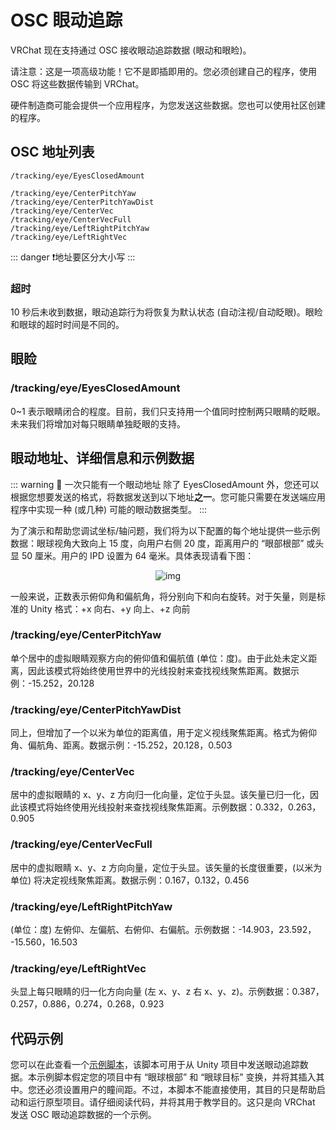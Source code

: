 # OSC 眼动追踪

VRChat 现在支持通过 OSC 接收眼动追踪数据 (眼动和眼睑)。

请注意：这是一项高级功能！它不是即插即用的。您必须创建自己的程序，使用 OSC 将这些数据传输到 VRChat。

硬件制造商可能会提供一个应用程序，为您发送这些数据。您也可以使用社区创建的程序。

## OSC 地址列表

```
/tracking/eye/EyesClosedAmount

/tracking/eye/CenterPitchYaw
/tracking/eye/CenterPitchYawDist
/tracking/eye/CenterVec
/tracking/eye/CenterVecFull
/tracking/eye/LeftRightPitchYaw
/tracking/eye/LeftRightVec
```

::: danger ❗️地址要区分大小写
:::

### 超时

10 秒后未收到数据，眼动追踪行为将恢复为默认状态 (自动注视/自动眨眼)。眼睑和眼球的超时时间是不同的。

## 眼睑

### /tracking/eye/EyesClosedAmount

0~1 表示眼睛闭合的程度。目前，我们只支持用一个值同时控制两只眼睛的眨眼。未来我们将增加对每只眼睛单独眨眼的支持。

## 眼动地址、详细信息和示例数据

::: warning 🚧 一次只能有一个眼动地址
除了 EyesClosedAmount 外，您还可以根据您想要发送的格式，将数据发送到以下地址**之一**。您可能只需要在发送端应用程序中实现一种 (或几种) 可能的眼动数据类型。
:::

为了演示和帮助您调试坐标/轴问题，我们将为以下配置的每个地址提供一些示例数据：眼球视角大致向上 15 度，向用户右侧 20 度，距离用户的 “眼部根部” 或头显 50 厘米。用户的 IPD 设置为 64 毫米。具体表现请看下图：

<center>

![img](/docs.vrchat.com/images/osc-eye-tracking-1.png)

</center>

一般来说，正数表示俯仰角和偏航角，将分别向下和向右旋转。对于矢量，则是标准的 Unity 格式：+x 向右、+y 向上、+z 向前

### /tracking/eye/CenterPitchYaw

单个居中的虚拟眼睛观察方向的俯仰值和偏航值 (单位：度)。由于此处未定义距离，因此该模式将始终使用世界中的光线投射来查找视线聚焦距离。数据示例：-15.252，20.128

### /tracking/eye/CenterPitchYawDist

同上，但增加了一个以米为单位的距离值，用于定义视线聚焦距离。格式为俯仰角、偏航角、距离。数据示例：-15.252，20.128，0.503

### /tracking/eye/CenterVec

居中的虚拟眼睛的 x、y、z 方向归一化向量，定位于头显。该矢量已归一化，因此该模式将始终使用光线投射来查找视线聚焦距离。示例数据：0.332，0.263，0.905

### /tracking/eye/CenterVecFull

居中的虚拟眼睛 x、y、z 方向向量，定位于头显。该矢量的长度很重要，(以米为单位) 将决定视线聚焦距离。数据示例：0.167，0.132，0.456

### /tracking/eye/LeftRightPitchYaw

(单位：度) 左俯仰、左偏航、右俯仰、右偏航。示例数据：-14.903，23.592， -15.560，16.503

### /tracking/eye/LeftRightVec

头显上每只眼睛的归一化方向向量 (左 x、y、z 右 x、y、z)。示例数据：0.387，0.257，0.886，0.274，0.268，0.923

## 代码示例

您可以在此查看一个[示例脚本](https://gist.github.com/vrchat-developer/bc07d3dba46206f6ee42d36323c034eb)，该脚本可用于从 Unity 项目中发送眼动追踪数据。本示例脚本假定您的项目中有 “眼球根部” 和 “眼球目标” 变换，并将其插入其中。您还必须设置用户的瞳间距。不过，本脚本不能直接使用，其目的只是帮助启动和运行原型项目。请仔细阅读代码，并将其用于教学目的。这只是向 VRChat 发送 OSC 眼动追踪数据的一个示例。
